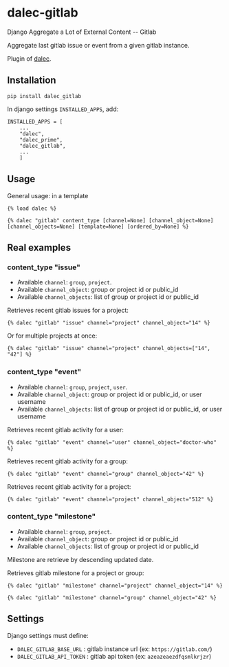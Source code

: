 # dalec-gitlab

Django Aggregate a Lot of External Content -- Gitlab

Aggregate last gitlab issue or event from a given gitlab instance.

Plugin of [dalec](https://github.com/webu/dalec).

## Installation

```
pip install dalec_gitlab
```

In django settings `INSTALLED_APPS`, add:

```
INSTALLED_APPS = [
    ...
    "dalec",
    "dalec_prime",
    "dalec_gitlab",
    ...
    ]
```


## Usage

General usage: in a template

```django
{% load dalec %}

{% dalec "gitlab" content_type [channel=None] [channel_object=None] [channel_objects=None] [template=None] [ordered_by=None] %}
```

## Real examples

### content_type "issue"

- Available `channel`: `group`, `project`.
- Available `channel_object`: group or project id or public_id
- Available `channel_objects`: list of group or project id or public_id


Retrieves recent gitlab issues for a project:

```django
{% dalec "gitlab" "issue" channel="project" channel_object="14" %}
```

Or for multiple projects at once:

```django
{% dalec "gitlab" "issue" channel="project" channel_objects=["14", "42"] %}
```

### content_type "event"

- Available `channel`: `group`, `project`, `user`.
- Available `channel_object`: group or project id or public_id, or user username
- Available `channel_objects`: list of group or project id or public_id, or user username


Retrieves recent gitlab activity for a user:

```django
{% dalec "gitlab" "event" channel="user" channel_object="doctor-who" %}
```

Retrieves recent gitlab activity for a group:

```django
{% dalec "gitlab" "event" channel="group" channel_object="42" %}
```

Retrieves recent gitlab activity for a project:

```django
{% dalec "gitlab" "event" channel="project" channel_object="512" %}
```

### content_type "milestone"

- Available `channel`: `group`, `project`.
- Available `channel_object`: group or project id or public_id
- Available `channel_objects`: list of group or project id or public_id

Milestone are retrieve by descending updated date.

Retrieves gitlab milestone for a project or group:
```django
{% dalec "gitlab" "milestone" channel="project" channel_object="14" %}

{% dalec "gitlab" "milestone" channel="group" channel_object="42" %}
```

## Settings

Django settings must define:

  - `DALEC_GITLAB_BASE_URL` : gitlab instance url (ex: `https://gitlab.com/`)
  - `DALEC_GITLAB_API_TOKEN` : gitlab api token (ex: `azeazeaezdfqsmlkrjzr`)



